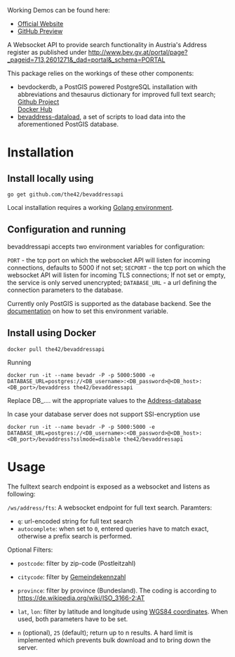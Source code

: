 Working Demos can be found here:
* [Official Website](https://www.offene-adressen.at)
* [GitHub Preview](http://htmlpreview.github.io/?https://github.com/the42/bevaddressapi/blob/master/bevaddressftssearch.html)

A Websocket API to provide search functionality in Austria's Address register
as published under http://www.bev.gv.at/portal/page?_pageid=713,2601271&_dad=portal&_schema=PORTAL

This package relies on the workings of these other components:

* bevdockerdb, a PostGIS powered PostgreSQL installation with abbreviations and
  thesaurus dictionary for improved full text search;  
  [Github Project](https://github.com/the42/bevdockerdb)  
  [Docker Hub](https://hub.docker.com/r/the42/bevdockerdb/)
* [bevaddress-dataload](https://github.com/the42/bevaddress-dataload), a set of scripts to load data into the aforementioned PostGIS database.

# Installation

## Install locally using

    go get github.com/the42/bevaddressapi

Local installation requires a working [Golang environment](https://golang.org/dl/).

## Configuration and running
bevaddressapi accepts two environment variables for configuration:

`PORT` - the tcp port on which the websocket API will listen for incoming connections, defaults to 5000 if not set;
`SECPORT` - the tcp port on which the websocket API will listen for incoming TLS connections; If not set or empty, the service is only served unencrypted;
`DATABASE_URL` - a url defining the connection parameters to the database.

Currently only PostGIS is supported as the database backend. See the
[documentation](https://godoc.org/github.com/lib/pq#hdr-Connection_String_Parameters) on how to set this environment variable.

## Install using Docker
    docker pull the42/bevaddressapi

Running

    docker run -it --name bevadr -P -p 5000:5000 -e DATABASE_URL=postgres://<DB_username>:<DB_password>@<DB_host>:<DB_port>/bevaddress the42/bevaddressapi

Replace DB_.... wit the appropriate values to the [Address-database](https://hub.docker.com/r/the42/bevdockerdb/)

In case your database server does not support SSl-encryption use

    docker run -it --name bevadr -P -p 5000:5000 -e DATABASE_URL=postgres://<DB_username>:<DB_password>@<DB_host>:<DB_port>/bevaddress?sslmode=disable the42/bevaddressapi


# Usage

The fulltext search endpoint is exposed as a websocket and listens as following:

`/ws/address/fts`: A websocket endpoint for full text search. Paramters:
* `q`: url-encoded string for full text search
* `autocomplete`: when set to `0`, entered queries have to match exact, otherwise a prefix search is performed.

Optional Filters:
* `postcode`: filter by zip-code (Postleitzahl)
* `citycode`: filter by [Gemeindekennzahl](http://www.statistik.at/web_de/klassifikationen/regionale_gliederungen/gemeinden/index.html)
* `province`: filter by province (Bundesland). The coding is according to https://de.wikipedia.org/wiki/ISO_3166-2:AT
* `lat`, `lon`: filter by latitude and longitude using [WGS84 coordinates](https://de.wikipedia.org/wiki/World_Geodetic_System_1984). When used, both parameters have to be set.

* `n` (optional), `25` (default); return up to n results. A hard limit is implemented which prevents bulk download and to bring down the server.
